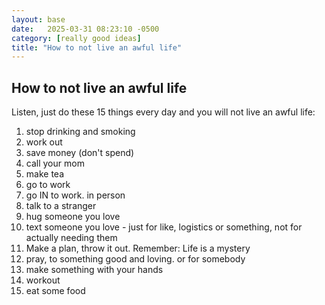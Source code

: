 ```yaml
---
layout: base
date:   2025-03-31 08:23:10 -0500
category: [really good ideas]
title: "How to not live an awful life"
---
```

## How to not live an awful life

Listen, just do these 15 things every day and you will not live an awful life: 

1) stop drinking and smoking  
2) work out  
3) save money (don't spend)  
4) call your mom  
5) make tea  
6) go to work  
7) go IN to work. in person  
8) talk to a stranger  
9) hug someone you love  
10) text someone you love - just for like, logistics or something, not for actually needing them  
11) Make a plan, throw it out. Remember: Life is a mystery  
12) pray, to something good and loving. or for somebody  
13) make something with your hands  
14) workout  
15) eat some food   